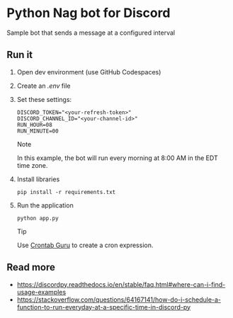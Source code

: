 # Python Nag bot for Discord

Sample bot that sends a message at a configured interval

## Run it

1. Open dev environment (use GitHub Codespaces)

1. Create an *.env* file

1. Set these settings:

    ```dotenv
    DISCORD_TOKEN="<your-refresh-token>"
    DISCORD_CHANNEL_ID="<your-channel-id>"
    RUN_HOUR=08
    RUN_MINUTE=00
    ```

    > [!NOTE]
    > In this example, the bot will run every morning at 8:00 AM in the EDT time zone.

1. Install libraries

    ```shell
    pip install -r requirements.txt
    ```

1. Run the application

    ```shell
    python app.py
    ```

    > [!TIP]
    > Use [Crontab Guru](https://crontab.guru/#*_*_*_*_*) to create a cron expression.

## Read more

- <https://discordpy.readthedocs.io/en/stable/faq.html#where-can-i-find-usage-examples>
- <https://stackoverflow.com/questions/64167141/how-do-i-schedule-a-function-to-run-everyday-at-a-specific-time-in-discord-py>
